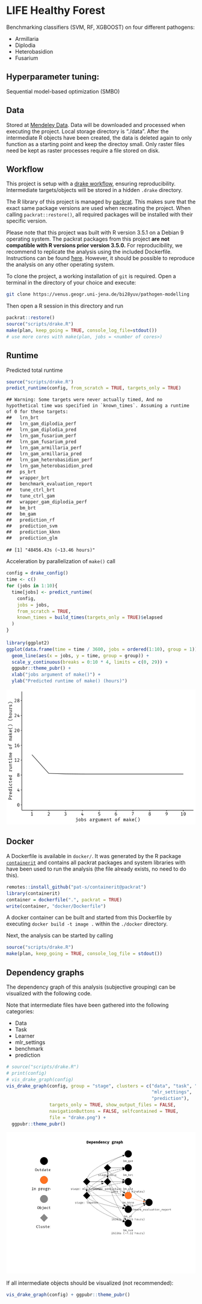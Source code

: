 
# LIFE Healthy Forest

Benchmarking classifiers (SVM, RF, XGBOOST) on four different pathogens:

  - Armillaria
  - Diplodia
  - Heterobasidion
  - Fusarium

## Hyperparameter tuning:

Sequential model-based optimization (SMBO)

## Data

Stored at [Mendeley Data](http://dx.doi.org/10.17632/kmy95t22fy.1). Data
will be downloaded and processed when executing the project. Local
storage directory is “./data”. After the intermediate R objects have
been created, the data is deleted again to only function as a starting
point and keep the directoy small. Only raster files need be kept as
raster processes require a file stored on disk.

## Workflow

This project is setup with a [drake
workflow](https://github.com/ropensci/drake), ensuring reproducibility.
Intermediate targets/objects will be stored in a hidden `.drake`
directory.

The R library of this project is managed by
[packrat](https://rstudio.github.io/packrat/). This makes sure that the
exact same package versions are used when recreating the project. When
calling `packrat::restore()`, all required packages will be installed
with their specific version.

Please note that this project was built with R version 3.5.1 on a Debian
9 operating system. The packrat packages from this project **are not
compatible with R versions prior version 3.5.0.** For reproducibility,
we recommend to replicate the analysis using the included Dockerfile.
Instructions can be found
[ħere](https://venus.geogr.uni-jena.de/bi28yuv/pathogen-modelling#docker).
However, it should be possible to reproduce the analysis on any other
operating system.

To clone the project, a working installation of `git` is required. Open
a terminal in the directory of your choice and execute:

``` sh
git clone https://venus.geogr.uni-jena.de/bi28yuv/pathogen-modelling
```

Then open a R session in this directory and run

``` r
packrat::restore()
source("scripts/drake.R")
make(plan, keep_going = TRUE, console_log_file=stdout()) 
# use more cores with make(plan, jobs = <number of cores>)
```

## Runtime

Predicted total runtime

``` r
source("scripts/drake.R")
predict_runtime(config, from_scratch = TRUE, targets_only = TRUE)
```

    ## Warning: Some targets were never actually timed, And no hypothetical time was specified in `known_times`. Assuming a runtime of 0 for these targets:
    ##   lrn_brt
    ##   lrn_gam_diplodia_perf
    ##   lrn_gam_diplodia_pred
    ##   lrn_gam_fusarium_perf
    ##   lrn_gam_fusarium_pred
    ##   lrn_gam_armillaria_perf
    ##   lrn_gam_armillaria_pred
    ##   lrn_gam_heterobasidion_perf
    ##   lrn_gam_heterobasidion_pred
    ##   ps_brt
    ##   wrapper_brt
    ##   benchmark_evaluation_report
    ##   tune_ctrl_brt
    ##   tune_ctrl_gam
    ##   wrapper_gam_diplodia_perf
    ##   bm_brt
    ##   bm_gam
    ##   prediction_rf
    ##   prediction_svm
    ##   prediction_kknn
    ##   prediction_glm

    ## [1] "48456.43s (~13.46 hours)"

Acceleration by parallelization of `make()` call

``` r
config = drake_config()
time <- c()
for (jobs in 1:10){
  time[jobs] <- predict_runtime(
    config,
    jobs = jobs,
    from_scratch = TRUE,
    known_times = build_times(targets_only = TRUE)$elapsed
  )
}

library(ggplot2)
ggplot(data.frame(time = time / 3600, jobs = ordered(1:10), group = 1)) +
  geom_line(aes(x = jobs, y = time, group = group)) +
  scale_y_continuous(breaks = 0:10 * 4, limits = c(0, 29)) +
  ggpubr::theme_pubr() +
  xlab("jobs argument of make()") +
  ylab("Predicted runtime of make() (hours)")
```

![](README_files/figure-gfm/unnamed-chunk-3-1.png)<!-- -->

## Docker

A Dockerfile is available in `docker/`. It was generated by the R
package [`containerit`](https://github.com/o2r-project/containerit) and
contains all packrat packages and system libraries with have been used
to run the analysis (the file already exists, no need to do this).

``` r
remotes::install_github("pat-s/containerit@packrat")
library(containerit)
container = dockerfile(".", packrat = TRUE)
write(container, "docker/Dockerfile")
```

A docker container can be built and started from this Dockerfile by
executing `docker build -t image .` within the `./docker` directory.

Next, the analysis can be started by calling

``` r
source("scripts/drake.R")
make(plan, keep_going = TRUE, console_log_file = stdout()) 
```

## Dependency graphs

The dependency graph of this analysis (subjective grouping) can be
visualized with the following code.

Note that intermediate files have been gathered into the following
categories:

  - Data
  - Task
  - Learner
  - mlr\_settings
  - benchmark
  - prediction

<!-- end list -->

``` r
# source("scripts/drake.R")
# print(config)
# vis_drake_graph(config)
vis_drake_graph(config, group = "stage", clusters = c("data", "task", "learner",
                                                      "mlr_settings",
                                                      "prediction"),
                targets_only = TRUE, show_output_files = FALSE,
                navigationButtons = FALSE, selfcontained = TRUE,
                file = "drake.png") +
  ggpubr::theme_pubr()
```

![](drake.png)

If all intermediate objects should be visualized (not recommended):

``` r
vis_drake_graph(config) + ggpubr::theme_pubr()
```
